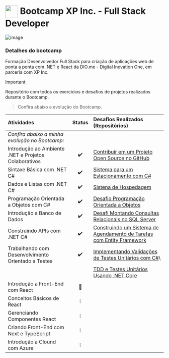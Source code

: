 <h1>
    <a href="https://www.dio.me/">
     <img align="center" width="40px" src="https://hermes.digitalinnovation.one/assets/diome/logo-minimized.png" target="_blank"></a>
    <span> Bootcamp XP Inc. - Full Stack Developer</span>
</h1>

![image](https://github.com/user-attachments/assets/b7af2b37-ea00-42d4-a2b1-6c49804de835)

### Detalhes do bootcamp

Formação Desenvolvedor Full Stack para criação de aplicações web de ponta a ponta com .NET e React da DIO.me - Digital Inovation One, em parceria com XP Inc.

> [!IMPORTANT]
> Repositório com todos os exercícios e desafios de projetos realizados durante o Bootcamp. 

> Confira abaixo a evolução do Bootcamp. 


| Atividades | Status | Desafios Realizados (Repositórios) |
|:----------|:--------------: |:-------------- |
| <em>Confira abaixo a minha evolução no Bootcamp:</em> | 
| Introdução ao Ambiente .NET e Projetos Colaborativos| ✔️ | [Contribuir em um Projeto Open Source no GitHub](https://github.com/daniloaraujosp/dio-lab-open-source)|
| Sintaxe Básica com .NET C# | ✔️ | [Sistema para um Estacionamento com C#](https://github.com/daniloaraujosp/trilha-net-fundamentos-desafio) |
| Dados e Listas com .NET C# | ✔️ | [Sistena de Hospedagem](https://github.com/daniloaraujosp/trilha-net-explorando-desafio) |
| Programação Orientada a Objetos com C# | ✔️ | [Desafio Programação Orientada a Objetos](https://github.com/daniloaraujosp/trilha-net-poo-desafio) |
| Introdução a Banco de Dados | ✔️ | [Desafi Montando Consultas Relacionais no SQL Server](https://github.com/daniloaraujosp/trilha-net-banco-de-dados-desafio) |
| Construindo APIs com .NET C# | ✔️ | [Construindo um Sistema de Agendamento de Tarefas com Entity Framework](https://github.com/daniloaraujosp/trilha-net-api-desafio) |
| Trabalhando com Desenvolvimento Orientado a Testes | ✔️ | [Implementando Validações de Testes Unitários com C#](https://github.com/daniloaraujosp/trilha-net-testes-unitarios-desafio)\
||| [TDD e Testes Unitários Usando .NET Core](https://github.com/daniloaraujosp/tdd-testes-unitarios)|
| Introdução a Front-End com React | 🚀 | |
| Conceitos Básicos de React | ❕ | |
| Gerenciando Componentes React | ❕ | |
| Criando Front-End com Next e TypeScript | ❕ | |
| Introdução a Clound com Azure | ❕ | |
